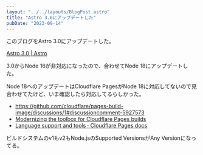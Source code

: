 ```yaml
---
layout: "../../layouts/BlogPost.astro"
title: "Astro 3.0にアップデートした"
pubDate: "2023-09-14"
---
```


このブログをAstro 3.0にアップデートした。

[Astro 3.0 | Astro](https://astro.build/blog/astro-3/)

3.0からNode 16が非対応になったので、合わせてNode 18にアップデートした。

Node 18へのアップデートはCloudflare PagesがNode 18に対応してないので見合わせてたけど、いま確認したら対応してるらしかった。

- https://github.com/cloudflare/pages-build-image/discussions/1#discussioncomment-5927573
- [Modernizing the toolbox for Cloudflare Pages builds](https://blog.cloudflare.com/moderizing-cloudflare-pages-builds-toolbox/)
- [Language support and tools · Cloudflare Pages docs](https://developers.cloudflare.com/pages/platform/language-support-and-tools/)

ビルドシステムのv1もv2もNode.jsのSupported VersionsがAny Versionになってる。
